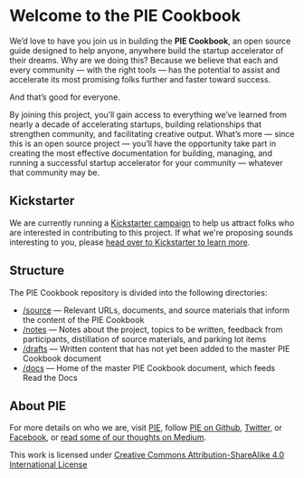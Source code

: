 # Welcome to the PIE Cookbook

We’d love to have you join us in building the **PIE Cookbook**, an open source guide designed to help anyone, anywhere build the startup accelerator of their dreams. Why are we doing this? Because we believe that each and every community — with the right tools — has the potential to assist and accelerate its most promising folks further and faster toward success. 

And that’s good for everyone.

By joining this project, you’ll gain access to everything we’ve learned from nearly a decade of accelerating startups, building relationships that strengthen community, and facilitating creative output. What’s more — since this is an open source project — you’ll have the opportunity take part in creating the most effective documentation for building, managing, and running a successful startup accelerator for your community — whatever that community may be.

## Kickstarter

We are currently running a [Kickstarter campaign](https://www.kickstarter.com/projects/turoczy/pie-cookbook-an-open-source-guide-for-startup-acce) to help us attract folks who are interested in contributing to this project. If what we're proposing sounds interesting to you, please [head over to Kickstarter to learn more](https://www.kickstarter.com/projects/turoczy/pie-cookbook-an-open-source-guide-for-startup-acce ). 

## Structure

The PIE Cookbook repository is divided into the following directories:

- [/source](https://github.com/piepdx/pie-cookbook/tree/master/source/) — Relevant URLs, documents, and source materials that inform the content of the PIE Cookbook
- [/notes](https://github.com/piepdx/pie-cookbook/tree/master/notes/) — Notes about the project, topics to be written, feedback from participants, distillation of source materials, and parking lot items
- [/drafts](https://github.com/piepdx/pie-cookbook/tree/master/drafts/) — Written content that has not yet been added to the master PIE Cookbook document
- [/docs](https://github.com/piepdx/pie-cookbook/tree/master/docs) — Home of the master PIE Cookbook document, which feeds Read the Docs


## About PIE
For more details on who we are, visit [PIE](http://piepdx.com), follow [PIE on Github](https://github.com/piepdx), [Twitter](http://twitter.com/piepdx), or [Facebook](http://facebook.com/piepdx), or [read some of our thoughts on Medium](https://medium.com/portland-incubator-experiment).

This work is licensed under [Creative Commons Attribution-ShareAlike 4.0 International License](https://github.com/piepdx/pie-cookbook/blob/master/LICENSE.txt)